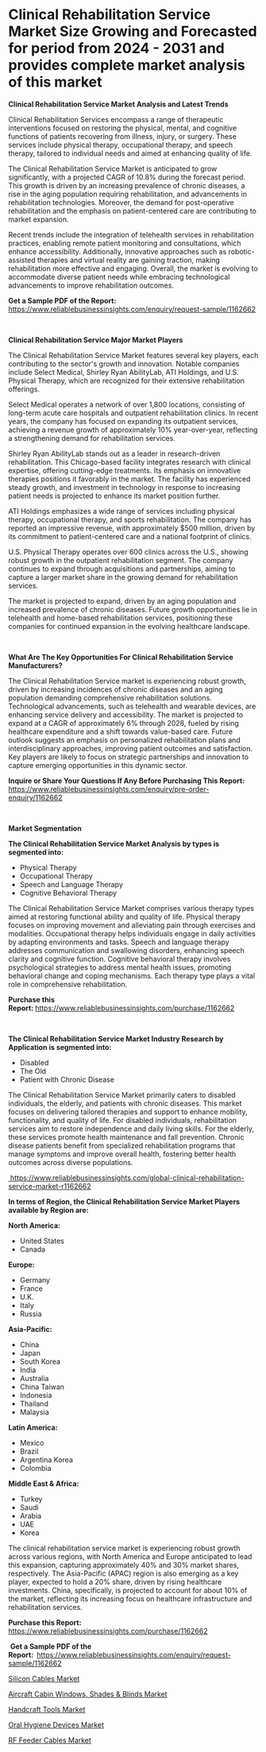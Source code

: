 <p><h1>Clinical Rehabilitation Service Market Size Growing and Forecasted for period from 2024 - 2031 and provides complete market analysis of this market</h1></p><p><strong>Clinical Rehabilitation Service Market Analysis and Latest Trends</strong></p>
<p><p>Clinical Rehabilitation Services encompass a range of therapeutic interventions focused on restoring the physical, mental, and cognitive functions of patients recovering from illness, injury, or surgery. These services include physical therapy, occupational therapy, and speech therapy, tailored to individual needs and aimed at enhancing quality of life.</p><p>The Clinical Rehabilitation Service Market is anticipated to grow significantly, with a projected CAGR of 10.8% during the forecast period. This growth is driven by an increasing prevalence of chronic diseases, a rise in the aging population requiring rehabilitation, and advancements in rehabilitation technologies. Moreover, the demand for post-operative rehabilitation and the emphasis on patient-centered care are contributing to market expansion.</p><p>Recent trends include the integration of telehealth services in rehabilitation practices, enabling remote patient monitoring and consultations, which enhance accessibility. Additionally, innovative approaches such as robotic-assisted therapies and virtual reality are gaining traction, making rehabilitation more effective and engaging. Overall, the market is evolving to accommodate diverse patient needs while embracing technological advancements to improve rehabilitation outcomes.</p></p>
<p><strong>Get a Sample PDF of the Report:&nbsp;</strong> <a href="https://www.reliablebusinessinsights.com/enquiry/request-sample/1162662?utm_campaign=115&utm_medium=2&utm_source=Github&utm_content=ia&utm_term=29092024&utm_id=clinical-rehabilitation-service">https://www.reliablebusinessinsights.com/enquiry/request-sample/1162662</a></p>
<p>&nbsp;</p>
<p><strong>Clinical Rehabilitation Service Major Market Players</strong></p>
<p><p>The Clinical Rehabilitation Service Market features several key players, each contributing to the sector's growth and innovation. Notable companies include Select Medical, Shirley Ryan AbilityLab, ATI Holdings, and U.S. Physical Therapy, which are recognized for their extensive rehabilitation offerings.</p><p>Select Medical operates a network of over 1,800 locations, consisting of long-term acute care hospitals and outpatient rehabilitation clinics. In recent years, the company has focused on expanding its outpatient services, achieving a revenue growth of approximately 10% year-over-year, reflecting a strengthening demand for rehabilitation services.</p><p>Shirley Ryan AbilityLab stands out as a leader in research-driven rehabilitation. This Chicago-based facility integrates research with clinical expertise, offering cutting-edge treatments. Its emphasis on innovative therapies positions it favorably in the market. The facility has experienced steady growth, and investment in technology in response to increasing patient needs is projected to enhance its market position further.</p><p>ATI Holdings emphasizes a wide range of services including physical therapy, occupational therapy, and sports rehabilitation. The company has reported an impressive revenue, with approximately $500 million, driven by its commitment to patient-centered care and a national footprint of clinics.</p><p>U.S. Physical Therapy operates over 600 clinics across the U.S., showing robust growth in the outpatient rehabilitation segment. The company continues to expand through acquisitions and partnerships, aiming to capture a larger market share in the growing demand for rehabilitation services.</p><p>The market is projected to expand, driven by an aging population and increased prevalence of chronic diseases. Future growth opportunities lie in telehealth and home-based rehabilitation services, positioning these companies for continued expansion in the evolving healthcare landscape.</p></p>
<p>&nbsp;</p>
<p><strong>What Are The Key Opportunities For Clinical Rehabilitation Service Manufacturers?</strong></p>
<p><p>The Clinical Rehabilitation Service market is experiencing robust growth, driven by increasing incidences of chronic diseases and an aging population demanding comprehensive rehabilitation solutions. Technological advancements, such as telehealth and wearable devices, are enhancing service delivery and accessibility. The market is projected to expand at a CAGR of approximately 6% through 2028, fueled by rising healthcare expenditure and a shift towards value-based care. Future outlook suggests an emphasis on personalized rehabilitation plans and interdisciplinary approaches, improving patient outcomes and satisfaction. Key players are likely to focus on strategic partnerships and innovation to capture emerging opportunities in this dynamic sector.</p></p>
<p><strong>Inquire or Share Your Questions If Any Before Purchasing This Report:</strong> <a href="https://www.reliablebusinessinsights.com/enquiry/pre-order-enquiry/1162662?utm_campaign=115&utm_medium=2&utm_source=Github&utm_content=ia&utm_term=29092024&utm_id=clinical-rehabilitation-service">https://www.reliablebusinessinsights.com/enquiry/pre-order-enquiry/1162662</a></p>
<p>&nbsp;</p>
<p><strong>Market Segmentation</strong></p>
<p><strong>The Clinical Rehabilitation Service Market Analysis by types is segmented into:</strong></p>
<p><ul><li>Physical Therapy</li><li>Occupational Therapy</li><li>Speech and Language Therapy</li><li>Cognitive Behavioral Therapy</li></ul></p>
<p><p>The Clinical Rehabilitation Service Market comprises various therapy types aimed at restoring functional ability and quality of life. Physical therapy focuses on improving movement and alleviating pain through exercises and modalities. Occupational therapy helps individuals engage in daily activities by adapting environments and tasks. Speech and language therapy addresses communication and swallowing disorders, enhancing speech clarity and cognitive function. Cognitive behavioral therapy involves psychological strategies to address mental health issues, promoting behavioral change and coping mechanisms. Each therapy type plays a vital role in comprehensive rehabilitation.</p></p>
<p><strong>Purchase this Report:&nbsp;</strong><a href="https://www.reliablebusinessinsights.com/purchase/1162662?utm_campaign=115&utm_medium=2&utm_source=Github&utm_content=ia&utm_term=29092024&utm_id=clinical-rehabilitation-service">https://www.reliablebusinessinsights.com/purchase/1162662</a></p>
<p>&nbsp;</p>
<p><strong>The Clinical Rehabilitation Service Market Industry Research by Application is segmented into:</strong></p>
<p><ul><li>Disabled</li><li>The Old</li><li>Patient with Chronic Disease</li></ul></p>
<p><p>The Clinical Rehabilitation Service Market primarily caters to disabled individuals, the elderly, and patients with chronic diseases. This market focuses on delivering tailored therapies and support to enhance mobility, functionality, and quality of life. For disabled individuals, rehabilitation services aim to restore independence and daily living skills. For the elderly, these services promote health maintenance and fall prevention. Chronic disease patients benefit from specialized rehabilitation programs that manage symptoms and improve overall health, fostering better health outcomes across diverse populations.</p></p>
<p><a href="https://www.reliablebusinessinsights.com/global-clinical-rehabilitation-service-market-r1162662?utm_campaign=115&utm_medium=2&utm_source=Github&utm_content=ia&utm_term=29092024&utm_id=clinical-rehabilitation-service">&nbsp;https://www.reliablebusinessinsights.com/global-clinical-rehabilitation-service-market-r1162662</a></p>
<p><strong>In terms of Region, the Clinical Rehabilitation Service Market Players available by Region are:</strong></p>
<p>
    <p> <strong> North America: </strong>
        <ul>
            <li>United States</li>
            <li>Canada</li>
        </ul>
        </p> 
    <p> <strong> Europe: </strong>
        <ul>
            <li>Germany</li>
            <li>France</li>
            <li>U.K.</li>
            <li>Italy</li>
            <li>Russia</li>
        </ul>
        </p> 
    <p> <strong> Asia-Pacific: </strong>
        <ul>
            <li>China</li>
            <li>Japan</li>
            <li>South Korea</li>
            <li>India</li>
            <li>Australia</li>
            <li>China Taiwan</li>
            <li>Indonesia</li>
            <li>Thailand</li>
            <li>Malaysia</li>
        </ul>
        </p> 
    <p> <strong> Latin America: </strong>
        <ul>
            <li>Mexico</li>
            <li>Brazil</li>
            <li>Argentina Korea</li>
            <li>Colombia</li>
        </ul>
        </p> 
    <p> <strong> Middle East & Africa: </strong>
        <ul>
            <li>Turkey</li>
            <li>Saudi</li>
            <li>Arabia</li>
            <li>UAE</li>
            <li>Korea</li>
        </ul>
    </p>
    </p>
<p><p>The clinical rehabilitation service market is experiencing robust growth across various regions, with North America and Europe anticipated to lead this expansion, capturing approximately 40% and 30% market shares, respectively. The Asia-Pacific (APAC) region is also emerging as a key player, expected to hold a 20% share, driven by rising healthcare investments. China, specifically, is projected to account for about 10% of the market, reflecting its increasing focus on healthcare infrastructure and rehabilitation services.</p></p>
<p><strong>Purchase this Report: </strong><a href="https://www.reliablebusinessinsights.com/purchase/1162662?utm_campaign=115&utm_medium=2&utm_source=Github&utm_content=ia&utm_term=29092024&utm_id=clinical-rehabilitation-service">https://www.reliablebusinessinsights.com/purchase/1162662</a></p>
<p>&nbsp;<strong>Get a Sample PDF of the Report:&nbsp;&nbsp;</strong><a href="https://www.reliablebusinessinsights.com/enquiry/request-sample/1162662?utm_campaign=115&utm_medium=2&utm_source=Github&utm_content=ia&utm_term=29092024&utm_id=clinical-rehabilitation-service">https://www.reliablebusinessinsights.com/enquiry/request-sample/1162662</a></p>
<p><strong></strong></p>
<p><p><a href="https://issuu.com/reportprime-2/docs/silicon-cables-market-size-2030.ppt_cc0059e0411b7a?utm_campaign=115&utm_medium=2&utm_source=Github&utm_content=ia&utm_term=29092024&utm_id=clinical-rehabilitation-service">Silicon Cables Market</a></p><p><a href="https://github.com/AlbertGonzalez266/Market-Research-Report-List-1/blob/main/aircraft-cabin-windows-shades-blinds-market.md?utm_campaign=115&utm_medium=2&utm_source=Github&utm_content=ia&utm_term=29092024&utm_id=clinical-rehabilitation-service">Aircraft Cabin Windows, Shades & Blinds Market</a></p><p><a href="https://www.linkedin.com/pulse/what-influencing-future-handcraft-tools-market-insights-growth-1cuxc?utm_campaign=115&utm_medium=2&utm_source=Github&utm_content=ia&utm_term=29092024&utm_id=clinical-rehabilitation-service">Handcraft Tools Market</a></p><p><a href="https://www.linkedin.com/pulse/emerging-market-trends-regional-analysis-oral-hygiene-devices-n8agc?utm_campaign=115&utm_medium=2&utm_source=Github&utm_content=ia&utm_term=29092024&utm_id=clinical-rehabilitation-service">Oral Hygiene Devices Market</a></p><p><a href="https://issuu.com/reportprime-2/docs/rf-feeder-cables-market-size-2030.p_64e8dc1e967122?utm_campaign=115&utm_medium=2&utm_source=Github&utm_content=ia&utm_term=29092024&utm_id=clinical-rehabilitation-service">RF Feeder Cables Market</a></p></p>